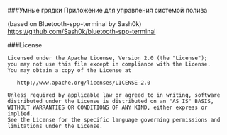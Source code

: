 ###Умные грядки
Приложение для управления системой полива

(based on Bluetooth-spp-terminal by Sash0k)
https://github.com/Sash0k/bluetooth-spp-terminal

###License


    Licensed under the Apache License, Version 2.0 (the "License");
    you may not use this file except in compliance with the License.
    You may obtain a copy of the License at

       http://www.apache.org/licenses/LICENSE-2.0

    Unless required by applicable law or agreed to in writing, software
    distributed under the License is distributed on an "AS IS" BASIS,
    WITHOUT WARRANTIES OR CONDITIONS OF ANY KIND, either express or implied.
    See the License for the specific language governing permissions and
    limitations under the License.
